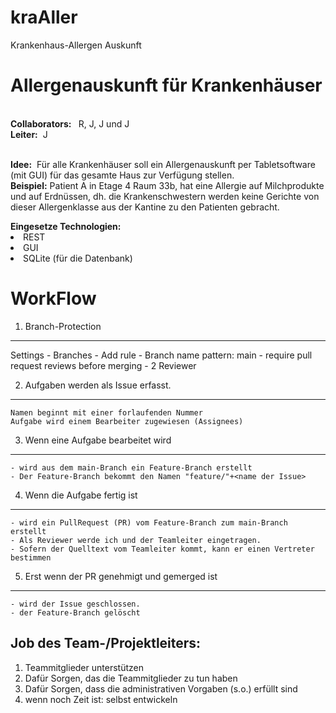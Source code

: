 # kraAller
Krankenhaus-Allergen Auskunft

<h1>Allergenauskunft für Krankenhäuser</h1>
<br />
<b>Collaborators: </b>&nbsp; R, J, J und J <br />
<b>Leiter:</b>&nbsp; J
<br /><br />
<p><b>Idee:</b>&nbsp; Für alle Krankenhäuser soll ein Allergenauskunft per Tabletsoftware (mit GUI) für das gesamte Haus zur Verfügung stellen.<br />
<b>Beispiel:</b>&nbsp;Patient A in Etage 4 Raum 33b, hat eine Allergie auf Milchprodukte und auf Erdnüssen, dh. die Krankenschwestern werden keine Gerichte von dieser Allergenklasse aus der Kantine zu den Patienten gebracht.</p>
<b>Eingesetze Technologien: </b><br />
<li>REST</li>
<li>GUI</li>
<li>SQLite (für die Datenbank)</li>



WorkFlow
=========

1. Branch-Protection
--------------------
Settings - Branches - Add rule
	- Branch name pattern: main
	- require pull request reviews before merging 
	- 2 Reviewer
	
2. Aufgaben werden als Issue erfasst. 
--------------------------------------
	Namen beginnt mit einer forlaufenden Nummer
	Aufgabe wird einem Bearbeiter zugewiesen (Assignees)

3. Wenn eine Aufgabe bearbeitet wird
-------------------------------------
	- wird aus dem main-Branch ein Feature-Branch erstellt
	- Der Feature-Branch bekommt den Namen "feature/"+<name der Issue>
	
4. Wenn die Aufgabe	fertig ist
------------------------------
	- wird ein PullRequest (PR) vom Feature-Branch zum main-Branch erstellt
	- Als Reviewer werde ich und der Teamleiter eingetragen.
	- Sofern der Quelltext vom Teamleiter kommt, kann er einen Vertreter bestimmen
	
5. 	Erst wenn der PR genehmigt und gemerged ist 
------------------------------------------------
	- wird der Issue geschlossen.
	- der Feature-Branch gelöscht
	
Job des Team-/Projektleiters:
-----------------------------
1. Teammitglieder unterstützen
2. Dafür Sorgen, das die Teammitglieder zu tun haben
3. Dafür Sorgen, dass die administrativen Vorgaben (s.o.) erfüllt sind
4. wenn noch Zeit ist: selbst entwickeln
